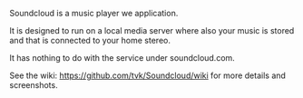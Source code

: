 Soundcloud is a music player we application. 

It is designed to run on a local media server where also your music is stored and that is connected to your home stereo.

It has nothing to do with the service under soundcloud.com.

See the wiki: https://github.com/tvk/Soundcloud/wiki for more details and screenshots.